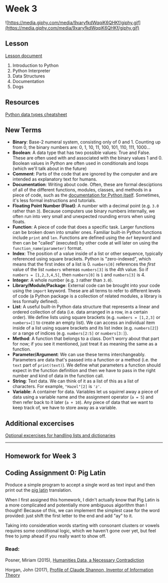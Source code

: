 # Week 3
![https://media.giphy.com/media/9xaryfkdWqqiK6QHKf/giphy.gif](https://media.giphy.com/media/9xaryfkdWqqiK6QHKf/giphy.gif)

## Lesson
[Lesson document](intro_python.md)
1. Introduction to Python
2. Python Interpreter
3. Data Structures
4. Documentation
5. Dogs

## Resources
[Python data types cheatsheet](types_cheatsheet.md)

## New Terms
* **Binary**: Base-2 numeral system, consisting only of 0 and 1. Counting up from 0, the binary numbers are: 0, 1, 10, 11, 100, 101, 110, 111, 1000...
* **Boolean**: A data type that has two possible values: True and False. These are often used with and associated with the binary values 1 and 0. Boolean values in Python are often used in conditionals and loops (which we'll talk about in the future)
* **Comment**: Parts of the code that are ignored by the computer and are intended as explanatory text for humans.
* **Documentation**: Writing about code. Often, these are formal desciptions of all of the different functions, modules, classes, and methods in a piece of code, such as the [documentation for Python itself](https://docs.python.org/3/). Sometimes, it's less formal instructions and tutorials.
* **Floating Point Number (Float)**: A number with a decimal point (e.g. `3.0` rather than `3`). Because computers use binary numbers internally, we often run into very small and unexpected rounding errors when using floats.
* **Function**: A piece of code that does a specific task. Larger functions can be broken down into smaller ones. Familiar built-in Python functions include `print` and `len`. Functions are defined using the `def` keyword and then can be "called" (executed) by other code at will later on using the `function_name(parameter)` format.
* **Index**: The position of a value inside of a list or other sequence, typically referenced using square brackets. Python is "zero-indexed", which means that the first index of a list is 0. `numbers[0]` references the *first* value of the list `numbers` whereas `numbers[3]` is the *4th* value. So if `numbers = [1,2,3,4,5]`, then `numbers[0]` is `1` and `numbers[3]` is 4.
* **Integer**: A whole number (e.g. `3` rather than `3.0`).
* **Library/Module/Package**: External code can be brought into your code using the `import` keyword. These are all terms to refer to different levels of code (a Python package is a collection of related modules, a library is less formally defined).
* **List**: A useful built-in Python data structure that represents a linear and ordered collection of data (i.e. data arranged in a row, in a certain order). We define lists using square brackets (e.g. `numbers = [1,2,3]` or `numbers=[]` to create an empty list). We can access an individual item inside of a list using square brackets and its list index (e.g. `numbers[2]`) or a range of indices (e.g. `numbers[2:5]` or `numbers[3:]`).
* **Method**: A function that belongs to a class. Don't worry about that part for now; if you see it mentioned, just treat it as meaning the same as a function.
* **Parameter/Argument**: We can use these terms interchangeably. Parameters are data that's passed into a function or a method (i.e. the `text` part of `print(text)`). We define what parameters a function should expect in the function definition and then we have to pass in the right number and kind of data in the function call.
* **String**: Text data. We can think of it as a list of this as a list of characters. For example, `"Hazel"[2]` is `'z'`.
* **Variable**: A container for data. Variables let us squirrel away a piece of data using a variable name and the assignment operator (`a = 5`) and then refer back to it later (`a + 10`). Any piece of data that we want to keep track of, we have to store away as a variable.

## Additional excercises
[Optional excercises for handling lists and dictionaries](https://github.com/scholarslab/CodeLab/tree/master/Week02/ExtraExercises)

---
## Homework for Week 3

## Coding Assignment 0: Pig Latin
Produce a simple program to accept a single word as text input and then print out the [pig latin](https://en.wikipedia.org/wiki/Pig_Latin) translation.

When I first assigned this homework, I didn't actually know that Pig Latin is a more complicated and potentially more ambiguous algorithm than I thought! Because of this, we can implement the simplest case for the word provided: just shift the first letter to the end and add "ay" to it.

Taking into consideration words starting with consonant clusters or vowels requires some conditional logic, which we haven't gone over yet, but feel free to jump ahead if you really want to show off.

### Read:
Posner, Miriam (2015),  [Humanities Data, a Necessary Contradiction ](http://miriamposner.com/blog/humanities-data-a-necessary-contradiction/)

Horgan, John (2017), [Profile of Claude Shannon, Inventor of Information Theory](https://blogs.scientificamerican.com/cross-check/profile-of-claude-shannon-inventor-of-information-theory/)
